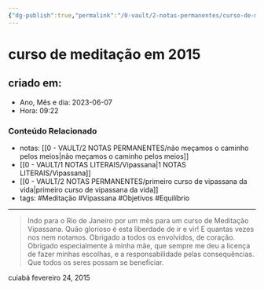 ```yaml
---
{"dg-publish":true,"permalink":"/0-vault/2-notas-permanentes/curso-de-meditacao-em-2015/","tags":["permanente","Meditação","Vipassana","Objetivos","Equilíbrio"],"dgHomeLink":true,"dgShowLocalGraph":true,"dgShowFileTree":true,"dgEnableSearch":true}
---
```


# curso de meditação em 2015

## criado em: 
-  Ano, Mês e dia: 2023-06-07
- Hora: 09:22
### Conteúdo Relacionado
- notas: [[0 - VAULT/2 NOTAS PERMANENTES/não meçamos o caminho pelos meios\|não meçamos o caminho pelos meios]]
- [[0 - VAULT/1 NOTAS LITERAIS/Vipassana\|1 NOTAS LITERAIS/Vipassana]]
- [[0 - VAULT/2 NOTAS PERMANENTES/primeiro curso de vipassana da vida\|primeiro curso de vipassana da vida]]
- tags: #Meditação #Vipassana #Objetivos #Equilíbrio
---

> Indo para o Rio de Janeiro por um mês para um curso de Meditação Vipassana. Quão glorioso é esta liberdade de ir e vir! E quantas vezes nos nem notamos. Obrigado a todos os envolvidos, de coração. Obrigado especialmente à minha mãe, que sempre me deu a licença de fazer minhas escolhas, e a responsabilidade pelas consequências. Que todos os seres possam se beneficiar.

cuiabá
fevereiro 24, 2015
